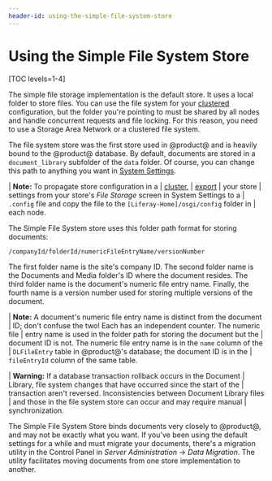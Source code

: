 ```yaml
---
header-id: using-the-simple-file-system-store
---
```


# Using the Simple File System Store

[TOC levels=1-4]

The simple file storage implementation is the default store. It uses a local
folder to store files. You can use the file system for your
[clustered](/docs/7-2/deploy/-/knowledge_base/d/product-clustering)
configuration, but the folder you're pointing to must be shared by all nodes and
handle concurrent requests and file locking. For this reason, you need to use a
Storage Area Network or a clustered file system.

The file system store was the first store used in @product@ and is heavily bound
to the @product@ database. By default, documents are stored in a
`document_library` subfolder of the `data` folder. Of course, you can change
this path to anything you want in [System
Settings](/docs/7-2/user/-/knowledge_base/u/system-settings). 

| **Note:** To propagate store configuration in a
| [cluster](/docs/7-2/deploy/-/knowledge_base/d/product-clustering),
| [export](/docs/7-2/user/-/knowledge_base/u/system-settings#exporting-and-importing-configurations)
| your store
| settings from your store's *File Storage* screen in System Settings to a
| `.config` file and copy the file to the `[Liferay-Home]/osgi/config` folder in
| each node. 

The Simple File System store uses this folder path format for storing documents:

```bash
/companyId/folderId/numericFileEntryName/versionNumber
```

The first folder name is the site's company ID. The second folder name is the
Documents and Media folder's ID where the document resides. The third folder
name is the document's numeric file entry name. Finally, the fourth name is
a version number used for storing multiple versions of the document.

| **Note:** A document's numeric file entry name is distinct from the document 
| ID; don't confuse the two! Each has an independent counter. The numeric file
| entry name is used in the folder path for storing the document but the 
| document ID is not. The numeric file entry name is in the `name` column of the
| `DLFileEntry` table in @product@'s database; the document ID is in the
| `fileEntryId` column of the same table.

| **Warning:** If a database transaction rollback occurs in the Document 
| Library, file system changes that have occurred since the start of the
| transaction aren't reversed. Inconsistencies between Document Library files 
| and those in the file system store can occur and may require manual
| synchronization.

The Simple File System Store binds documents very closely to @product@, and may
not be exactly what you want. If you've been using the default settings for
a while and must migrate your documents, there's a migration utility in the
Control Panel in *Server Administration* &rarr; *Data Migration*. The utility
facilitates moving documents from one store implementation to another. 
